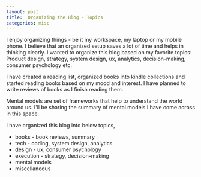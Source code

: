 ```yaml
---
layout: post
title:  Organizing the Blog - Topics  
categories: misc
---
```


I enjoy organizing things - be it my workspace, my laptop or my mobile phone. I believe that an organized setup saves a lot of time and helps in thinking clearly. I wanted to organize this blog based on my favorite topics: Product design, strategy, system design, ux, analytics, decision-making, consumer psychology etc. 

I have created a reading list, organized books into kindle collections and started reading books based on my mood and interest. I have planned to write reviews of books as I finish reading them. 

Mental models are set of frameworks that help to understand the world around us. I'll be sharing the summary of mental models I have come across in this space. 

I have organized this blog into below topics, 
* books - book reviews, summary
* tech - coding, system design, analytics
* design - ux, consumer psychology 
* execution - strategy, decision-making 
* mental models 
* miscellaneous





